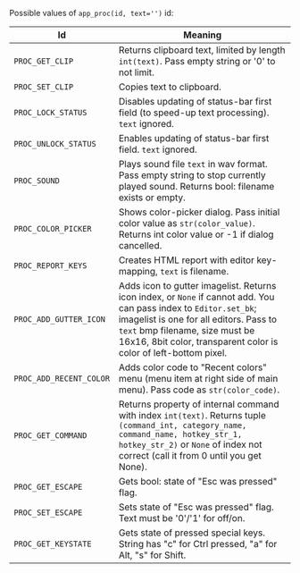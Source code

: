 Possible values of `app_proc(id, text='')` id:

Id | Meaning
---|--------
`PROC_GET_CLIP` | Returns clipboard text, limited by length `int(text)`. Pass empty string or '0' to not limit.
`PROC_SET_CLIP` | Copies text to clipboard.
`PROC_LOCK_STATUS` | Disables updating of status-bar first field (to speed-up text processing). `text` ignored.    
`PROC_UNLOCK_STATUS` | Enables updating of status-bar first field. `text` ignored.
`PROC_SOUND` | Plays sound file `text` in wav format. Pass empty string to stop currently played sound. Returns bool: filename exists or empty.
`PROC_COLOR_PICKER` | Shows color-picker dialog. Pass initial color value as `str(color_value)`. Returns int color value or -1 if dialog cancelled.
`PROC_REPORT_KEYS` | Creates HTML report with editor key-mapping, `text` is filename.
`PROC_ADD_GUTTER_ICON` | Adds icon to gutter imagelist. Returns icon index, or `None` if cannot add. You can pass index to `Editor.set_bk`; imagelist is one for all editors. Pass to `text` bmp filename, size must be 16x16, 8bit color, transparent color is color of left-bottom pixel. 
`PROC_ADD_RECENT_COLOR` | Adds color code to "Recent colors" menu (menu item at right side of main menu). Pass code as `str(color_code)`.
`PROC_GET_COMMAND` | Returns property of internal command with index `int(text)`. Returns tuple `(command_int, category_name, command_name, hotkey_str_1, hotkey_str_2)` or `None` of index not correct (call it from 0 until you get None).
`PROC_GET_ESCAPE` | Gets bool: state of "Esc was pressed" flag.
`PROC_SET_ESCAPE` | Sets state of "Esc was pressed" flag. Text must be '0'/'1' for off/on.
`PROC_GET_KEYSTATE` | Gets state of pressed special keys. String has "c" for Ctrl pressed, "a" for Alt, "s" for Shift.
